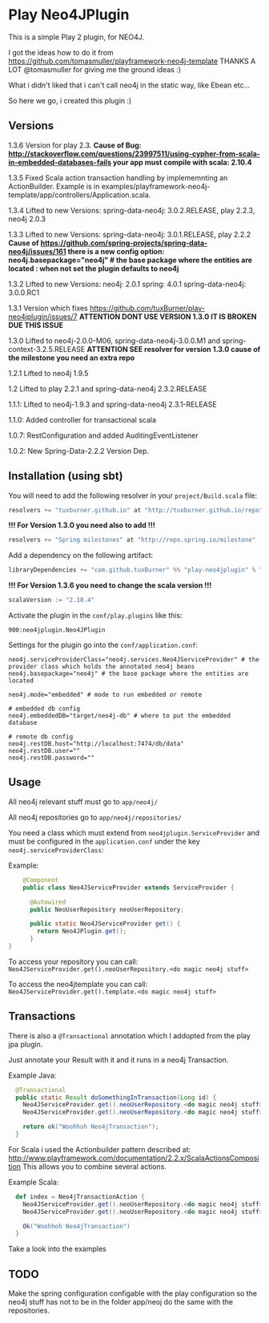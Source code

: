 # Play Neo4JPlugin

This is a simple Play 2 plugin, for NEO4J.

I got the ideas how to do it from https://github.com/tomasmuller/playframework-neo4j-template THANKS A LOT @tomasmuller for giving me the ground ideas :)

What i didn't liked that i can't call neo4j in the static way, like Ebean etc...

So here we go, i created this plugin :)

## Versions
1.3.6 Version for play 2.3. **Cause of Bug: http://stackoverflow.com/questions/23997511/using-cypher-from-scala-in-embedded-databases-fails your app must compile with scala: 2.10.4**

1.3.5 Fixed Scala action transaction handling by implememnting an ActionBuilder. Example is in examples/playframework-neo4j-template/app/controllers/Application.scala.

1.3.4 Lifted to new Versions: spring-data-neo4j: 3.0.2.RELEASE, play 2.2.3, neo4j 2.0.3

1.3.3 Lifted to new Versions: spring-data-neo4j: 3.0.1.RELEASE, play 2.2.2 **Cause of https://github.com/spring-projects/spring-data-neo4j/issues/161 there is a new config option: neo4j.basepackage="neo4j" # the base package where the entities are located : when not set the plugin defaults to neo4j**

1.3.2 Lifted to new Versions: neo4j: 2.0.1 spring: 4.0.1 spring-data-neo4j: 3.0.0.RC1

1.3.1  Version which fixes https://github.com/tuxBurner/play-neo4jplugin/issues/7 **ATTENTION DONT  USE VERSION 1.3.0 IT IS BROKEN DUE THIS ISSUE**

1.3.0  Lifted to neo4j-2.0.0-M06, spring-data-neo4j-3.0.0.M1 and spring-context-3.2.5.RELEASE **ATTENTION SEE  resolver for version 1.3.0 cause of the milestone you need an extra repo**

1.2.1  Lifted to neo4j 1.9.5

1.2    Lifted to play 2.2.1 and spring-data-neo4j 2.3.2.RELEASE

1.1.1: Lifted to neo4j-1.9.3 and spring-data-neo4j 2.3.1-RELEASE

1.1.0: Added controller for transactional scala

1.0.7: RestConfiguration and added AuditingEventListener

1.0.2: New Spring-Data-2.2.2 Version Dep.



## Installation (using sbt)

You will need to add the following resolver in your `project/Build.scala` file:

```scala
resolvers += "tuxburner.github.io" at "http://tuxburner.github.io/repo",
```

**!!! For Version 1.3.0 you need also to add !!!**
```scala
resolvers += "Spring milestones" at "http://repo.spring.io/milestone"
```

Add a dependency on the following artifact:

```scala
libraryDependencies += "com.github.tuxBurner" %% "play-neo4jplugin" % "1.3.6"
```

**!!! For Version 1.3.6 you need to change the scala version !!!**
```scala
scalaVersion := "2.10.4"
```

Activate the plugin in the `conf/play.plugins` like this:

```
900:neo4jplugin.Neo4JPlugin
```

Settings for the plugin go into the `conf/application.conf`:

```
neo4j.serviceProviderClass="neo4j.services.Neo4JServiceProvider" # the provider class which holds the annotated neo4j beans
neo4j.basepackage="neo4j" # the base package where the entities are located

neo4j.mode="embedded" # mode to run embedded or remote

# embedded db config
neo4j.embeddedDB="target/neo4j-db" # where to put the embedded database

# remote db config
neo4j.restDB.host="http://localhost:7474/db/data"
neo4j.restDB.user=""
neo4j.restDB.password=""

```

## Usage

All neo4j relevant stuff must go to `app/neo4j/`

All neo4j repositories go to `app/neo4j/repositories/`


You need a class which must extend from `neo4jplugin.ServiceProvider` and must be configured in the `application.conf` under the key `neo4j.serviceProviderClass`:

Example:
```java
    @Component
    public class Neo4JServiceProvider extends ServiceProvider {

      @Autowired
      public NeoUserRepository neoUserRepository;

      public static Neo4JServiceProvider get() {
        return Neo4JPlugin.get();
      }
}

```

To access your repository you can call: `Neo4JServiceProvider.get().neoUserRepository.<do magic neo4j stuff>`

To access the neo4jtemplate you can call: `Neo4JServiceProvider.get().template.<do magic neo4j stuff>`

## Transactions

There is also a `@Transactional` annotation which I addopted from the play jpa plugin.

Just annotate your Result with it and it runs in a neo4j Transaction.

Example Java:
```java
  @Transactional
  public static Result doSomethingInTransaction(Long id) {
    Neo4JServiceProvider.get().neoUserRepository.<do magic neo4j stuff>
    Neo4JServiceProvider.get().neoUserRepository.<do magic neo4j stuff>

    return ok("Woohhoh Neo4jTransaction");
  }  
```

For Scala i used the Actionbuilder pattern described at: http://www.playframework.com/documentation/2.2.x/ScalaActionsComposition
This allows you to combine several actions.

Example Scala:
```scala
  def index = Neo4jTransactionAction {
    Neo4JServiceProvider.get().neoUserRepository.<do magic neo4j stuff>
    Neo4JServiceProvider.get().neoUserRepository.<do magic neo4j stuff>

    Ok("Woohhoh Neo4jTransaction")
  }
```

Take a look into the examples


## TODO

Make the spring configuration configable with the play configuration so the neo4j stuff has not to be in the folder app/neoj do the same with the repositories.
